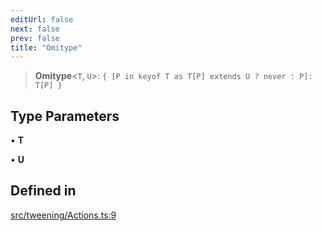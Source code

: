 ```yaml
---
editUrl: false
next: false
prev: false
title: "Omitype"
---
```


> **Omitype**\<`T`, `U`\>: `{ [P in keyof T as T[P] extends U ? never : P]: T[P] }`

## Type Parameters

• **T**

• **U**

## Defined in

[src/tweening/Actions.ts:9](https://github.com/agargaro/three.ez/blob/3fdd7e09783eb2a959141bd465ac646bca571e93/src/tweening/Actions.ts#L9)
